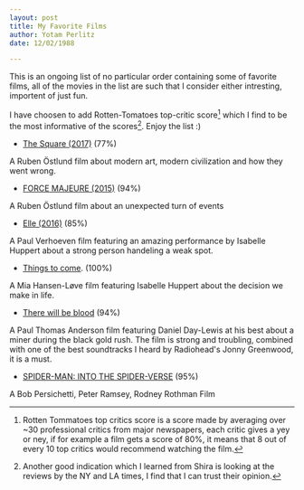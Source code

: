 ```yaml
---
layout: post
title: My Favorite Films
author: Yotam Perlitz
date: 12/02/1988

---
```


This is an ongoing list of no particular order containing some of favorite films, all of the movies in the list are such that I consider either intresting, importent of just fun. 

I have choosen to add Rotten-Tomatoes top-critic score[^1] which I find to be the most informative of the scores[^2]. Enjoy the list :)

- [The Square (2017)](https://www.rottentomatoes.com/m/the_square_2017) (77%)  

A Ruben Östlund film about modern art, modern civilization and how they went wrong. 

- [FORCE MAJEURE (2015)](https://www.rottentomatoes.com/m/force_majeure_2014) (94%)  

A Ruben Östlund film about an unexpected turn of events

- [Elle (2016)](https://www.rottentomatoes.com/m/elle_2016) (85%)  

A Paul Verhoeven film featuring an amazing performance by  Isabelle Huppert about a strong person handeling a weak spot.

- [Things to come](https://www.rottentomatoes.com/m/things_to_come_2016). (100%) 

A Mia Hansen-Løve film featuring Isabelle Huppert about the decision we make in life.

- [There will be blood](https://www.rottentomatoes.com/m/there_will_be_blood) (94%)

A Paul Thomas Anderson film featuring Daniel Day-Lewis at his best about a miner during the black gold rush. The film is strong and troubling, combined with one of the best soundtracks I heard by Radiohead's Jonny Greenwood, it is a must.

- [SPIDER-MAN: INTO THE SPIDER-VERSE](https://www.rottentomatoes.com/m/spider_man_into_the_spider_verse) (95%)

A Bob Persichetti, Peter Ramsey, Rodney Rothman Film 







[^1]: Rotten Tommatoes top critics score is a score made by averaging over ~30 professional critics from major newspapers, each critic gives a yey or ney, if for example a film gets a score of 80%, it means that 8 out of every 10 top critics would recommend watching the film.
[^2]: Another good indication which I learned from Shira is looking at the reviews by the NY and LA times, I find that I can trust their opinion.